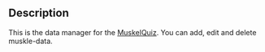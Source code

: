 ## Description

This is the data manager for the [MuskelQuiz](https://github.com/hantaray/MuskelQuiz). You can add, edit and delete muskle-data.
